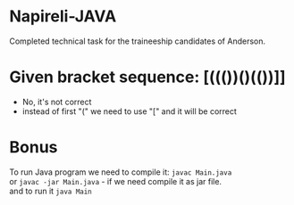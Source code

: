 # Napireli-JAVA
Completed technical task for the traineeship candidates of Anderson.

# Given bracket sequence: [((())()(())]]
- No, it's not correct
- instead of first "(" we need to use "[" and it will be correct

# Bonus
To run Java program we need to compile it:
`javac Main.java`  
or
`javac -jar Main.java` - if we need compile it as jar file.  
and to run it `java Main`

 
